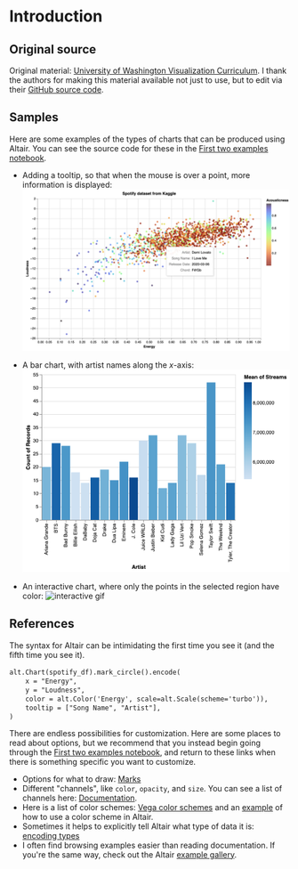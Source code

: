 # Introduction

## Original source

Original material: [University of Washington Visualization Curriculum](https://uwdata.github.io/visualization-curriculum/intro.html).
I thank the authors for making this material available not just to use, but to edit via their [GitHub source code](https://github.com/uwdata/visualization-curriculum).

## Samples

Here are some examples of the types of charts that can be produced using Altair.  You can see the source code for these in the [First two examples notebook](First-two-examples.ipynb).

* Adding a tooltip, so that when the mouse is over a point, more information is displayed:
![tooltip](images/tooltip.png)

* A bar chart, with artist names along the $x$-axis:
![bars](images/bars.png)

* An interactive chart, where only the points in the selected region have color:
![interactive gif](images/altair.gif)

## References

The syntax for Altair can be intimidating the first time you see it (and the fifth time you see it).

```
alt.Chart(spotify_df).mark_circle().encode(
    x = "Energy",
    y = "Loudness",
    color = alt.Color('Energy', scale=alt.Scale(scheme='turbo')),
    tooltip = ["Song Name", "Artist"],
)
```

There are endless possibilities for customization.  Here are some places to read about options, but we recommend that you instead begin going through the [First two examples notebook](First-two-examples.ipynb), and return to these links when there is something specific you want to customize.
* Options for what to draw: [Marks](https://altair-viz.github.io/user_guide/marks.html)
* Different "channels", like `color`, `opacity`, and `size`.  You can see a list of channels here: [Documentation](https://altair-viz.github.io/user_guide/encoding.html#encoding-channels).
* Here is a list of color schemes: [Vega color schemes](https://vega.github.io/vega/docs/schemes/) and an [example](https://altair-viz.github.io/user_guide/customization.html#color-schemes) of how to use a color scheme in Altair.
* Sometimes it helps to explicitly tell Altair what type of data it is: [encoding types](https://altair-viz.github.io/user_guide/encoding.html#encoding-data-types)
* I often find browsing examples easier than reading documentation.  If you're the same way, check out the Altair [example gallery](https://altair-viz.github.io/gallery/index.html).